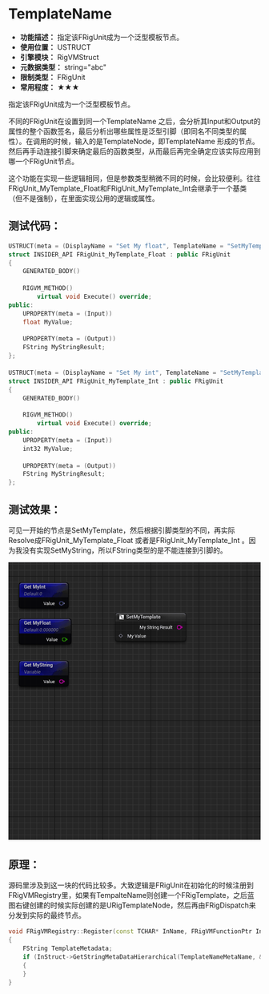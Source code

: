 ﻿# TemplateName

- **功能描述：** 指定该FRigUnit成为一个泛型模板节点。
- **使用位置：** USTRUCT
- **引擎模块：** RigVMStruct
- **元数据类型：** string="abc"
- **限制类型：** FRigUnit
- **常用程度：** ★★★

指定该FRigUnit成为一个泛型模板节点。

不同的FRigUnit在设置到同一个TemplateName 之后，会分析其Input和Output的属性的整个函数签名，最后分析出哪些属性是泛型引脚（即同名不同类型的属性）。在调用的时候，输入的是TemplateNode，即TemplateName 形成的节点。然后再手动连接引脚来确定最后的函数类型，从而最后再完全确定应该实际应用到哪一个FRigUnit节点。

这个功能在实现一些逻辑相同，但是参数类型稍微不同的时候，会比较便利。往往FRigUnit_MyTemplate_Float和FRigUnit_MyTemplate_Int会继承于一个基类（但不是强制），在里面实现公用的逻辑或属性。

## 测试代码：

```cpp
USTRUCT(meta = (DisplayName = "Set My float", TemplateName = "SetMyTemplate"))
struct INSIDER_API FRigUnit_MyTemplate_Float : public FRigUnit
{
	GENERATED_BODY()

	RIGVM_METHOD()
		virtual void Execute() override;
public:
	UPROPERTY(meta = (Input))
	float MyValue;

	UPROPERTY(meta = (Output))
	FString MyStringResult;
};

USTRUCT(meta = (DisplayName = "Set My int", TemplateName = "SetMyTemplate"))
struct INSIDER_API FRigUnit_MyTemplate_Int : public FRigUnit
{
	GENERATED_BODY()

	RIGVM_METHOD()
		virtual void Execute() override;
public:
	UPROPERTY(meta = (Input))
	int32 MyValue;

	UPROPERTY(meta = (Output))
	FString MyStringResult;
};
```

## 测试效果：

可见一开始的节点是SetMyTemplate，然后根据引脚类型的不同，再实际Resolve成FRigUnit_MyTemplate_Float 或者是FRigUnit_MyTemplate_Int 。因为我没有实现SetMyString，所以FString类型的是不能连接到引脚的。

![RigVM_Template](RigVM_Template.gif)

## 原理：

源码里涉及到这一块的代码比较多。大致逻辑是FRigUnit在初始化的时候注册到FRigVMRegistry里，如果有TempalteName则创建一个FRigTemplate，之后蓝图右键创建的时候实际创建的是URigTemplateNode，然后再由FRigDispatch来分发到实际的最终节点。

```cpp
void FRigVMRegistry::Register(const TCHAR* InName, FRigVMFunctionPtr InFunctionPtr, UScriptStruct* InStruct, const TArray<FRigVMFunctionArgument>& InArguments)
{
	FString TemplateMetadata;
	if (InStruct->GetStringMetaDataHierarchical(TemplateNameMetaName, &TemplateMetadata))
	{
	}
}
```